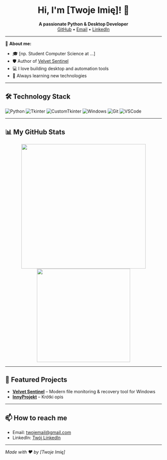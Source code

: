 <h1 align="center">Hi, I'm [Twoje Imię]! 👋</h1>
<p align="center">
  <b>A passionate Python & Desktop Developer</b><br>
  <a href="https://github.com/[TwójLogin]">GitHub</a> •
  <a href="mailto:twojemail@gmail.com">Email</a> •
  <a href="https://www.linkedin.com/in/[TwójLinkedIn]">LinkedIn</a>
</p>

---

🌱 **About me:**
- 🎓 [np. Student Computer Science at ...]
- 🛡️ Author of [Velvet Sentinel](https://github.com/[TwójLogin]/velvet)
- 💻 I love building desktop and automation tools
- 🚀 Always learning new technologies

---

## 🛠️ Technology Stack

![Python](https://img.shields.io/badge/-Python-3776AB?style=flat&logo=python&logoColor=white)
![Tkinter](https://img.shields.io/badge/-Tkinter-FFB300?style=flat)
![CustomTkinter](https://img.shields.io/badge/-CustomTkinter-00BFAE?style=flat)
![Windows](https://img.shields.io/badge/-Windows-0078D6?style=flat&logo=windows&logoColor=white)
![Git](https://img.shields.io/badge/-Git-F05032?style=flat&logo=git&logoColor=white)
![VSCode](https://img.shields.io/badge/-VSCode-007ACC?style=flat&logo=visual-studio-code&logoColor=white)

---

## 📊 My GitHub Stats

<p align="center">
  <img src="https://github-readme-stats.vercel.app/api?username=[TwójLogin]&show_icons=true&theme=radical" width="400"/>
  <img src="https://github-readme-stats.vercel.app/api/top-langs/?username=[TwójLogin]&layout=compact&theme=radical" width="300"/>
</p>

---

## 🚀 Featured Projects

- [**Velvet Sentinel**](https://github.com/[TwójLogin]/velvet) – Modern file monitoring & recovery tool for Windows
- [**InnyProjekt**](https://github.com/[TwójLogin]/inny-projekt) – Krótki opis

---

## 📫 How to reach me

- Email: [twojemail@gmail.com](mailto:twojemail@gmail.com)
- LinkedIn: [Twój LinkedIn](https://www.linkedin.com/in/[TwójLinkedIn])

---

*Made with ❤️ by [Twoje Imię]*
